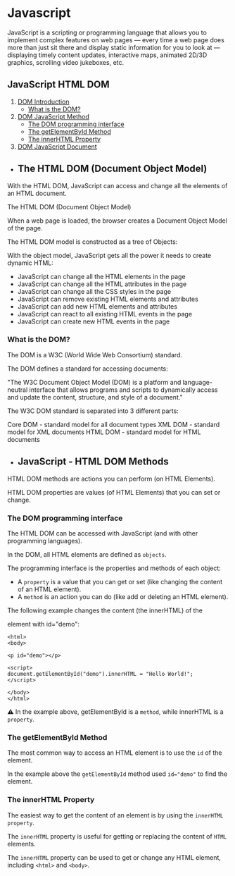 # Javascript
JavaScript is a scripting or programming language that allows you to implement complex features on web pages — every time a web page does more than just sit there and display static information for you to look at — displaying timely content updates, interactive maps, animated 2D/3D graphics, scrolling video jukeboxes, etc.

## JavaScript HTML DOM

1. [ DOM Introduction ](#introduction)
    - [ What is the DOM? ](#dom)
3. [ DOM JavaScript Method ](#method)
    - [ The DOM programming interface ](#interface)
    - [ The getElementById Method ](#getelement)
    - [ The innerHTML Property ](#innerhtml)
5. [ DOM JavaScript Document ](#syntax)

<a name="introduction"></a>
- ## The HTML DOM (Document Object Model)

With the HTML DOM, JavaScript can access and change all the elements of an HTML document.

The HTML DOM (Document Object Model)

When a web page is loaded, the browser creates a Document Object Model of the page.

The HTML DOM model is constructed as a tree of Objects:

With the object model, JavaScript gets all the power it needs to create dynamic HTML:
- JavaScript can change all the HTML elements in the page
- JavaScript can change all the HTML attributes in the page
- JavaScript can change all the CSS styles in the page
- JavaScript can remove existing HTML elements and attributes
- JavaScript can add new HTML elements and attributes
- JavaScript can react to all existing HTML events in the page
- JavaScript can create new HTML events in the page

<a name="dom"></a>
### What is the DOM?
The DOM is a W3C (World Wide Web Consortium) standard.

The DOM defines a standard for accessing documents:

"The W3C Document Object Model (DOM) is a platform and language-neutral interface that allows programs and scripts to dynamically access and update the content, structure, and style of a document."

The W3C DOM standard is separated into 3 different parts:

Core DOM - standard model for all document types
XML DOM - standard model for XML documents
HTML DOM - standard model for HTML documents

<a name="method"></a>
- ## JavaScript - HTML DOM Methods
HTML DOM methods are actions you can perform (on HTML Elements).

HTML DOM properties are values (of HTML Elements) that you can set or change.

<a name="interface"></a>
### The DOM programming interface
The HTML DOM can be accessed with JavaScript (and with other programming languages).

In the DOM, all HTML elements are defined as `objects`.

The programming interface is the properties and methods of each object:
- A `property` is a value that you can get or set (like changing the content of an HTML element).
- A `method` is an action you can do (like add or deleting an HTML element).

The following example changes the content (the innerHTML) of the <p> element with id="demo":
````
<html>
<body>

<p id="demo"></p>

<script>
document.getElementById("demo").innerHTML = "Hello World!";
</script>

</body>
</html>
````
⚠️ In the example above, getElementById is a `method`, while innerHTML is a `property`.
### The getElementById Method
The most common way to access an HTML element is to use the `id` of the element.

In the example above the `getElementById` method used `id="demo"` to find the element.
### The innerHTML Property
The easiest way to get the content of an element is by using the `innerHTML property`.

The `innerHTML` property is useful for getting or replacing the content of `HTML` elements.

The `innerHTML` property can be used to get or change any HTML element, including `<html>` and `<body>`.



    
